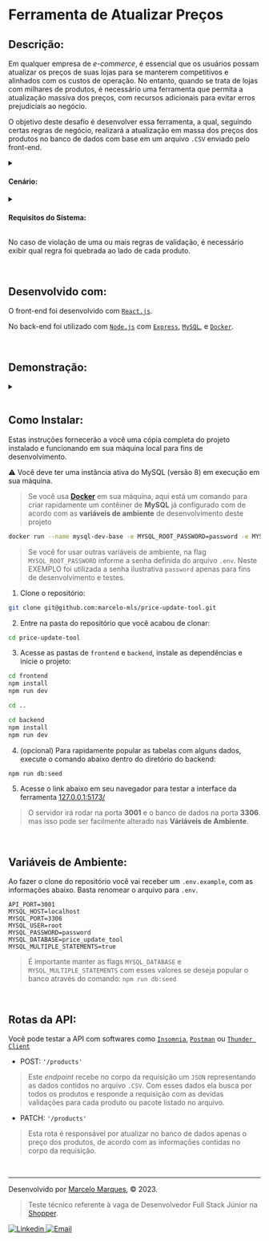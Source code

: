 # Ferramenta de Atualizar Preços

## Descrição:

Em qualquer empresa de _e-commerce_, é essencial que os usuários possam atualizar os preços de suas lojas para se manterem competitivos e alinhados com os custos de operação. No entanto, quando se trata de lojas com milhares de produtos, é necessário uma ferramenta que permita a atualização massiva dos preços, com recursos adicionais para evitar erros prejudiciais ao negócio.

O objetivo deste desafio é desenvolver essa ferramenta, a qual, seguindo certas regras de negócio, realizará a atualização em massa dos preços dos produtos no banco de dados com base em um arquivo `.CSV` enviado pelo front-end.

<details>
  <summary>
    
#### Cenário:
  </summary>
  
- O time de Compras fornecerá um arquivo `.CSV` contendo o código do produto e o novo preço;
- O time Financeiro exige que o sistema impeça que o preço de venda dos produtos seja inferior ao custo;
- O time de Marketing solicita que o sistema impeça reajustes maiores ou menores do que 10% do preço atual do produto;
- Em alguns casos, produtos são vendidos em pacotes que consistem em um ou mais itens em quantidades diferentes. Quando o preço de um pacote é ajustado, é necessário que o mesmo arquivo `.CSV` contenha os ajustes dos preços dos itens, de forma que a soma dos preços dos itens resulte no preço total do pacote.
</details>

<details>
  <summary>

#### Requisitos do Sistema:
  </summary>

  - O sistema deve permitir o carregamento do arquivo de precificação;
  - Botão de <button> Validar </button> para verificar os dados do arquivo;
  - Verificar se todos os campos necessários estão presentes e são valores numéricos válidos;
  - Verificar se os códigos de produtos informados existem;
  - Verificar se o arquivo segue as regras estabelecidas no cenário;
  - O botão de <button> Atualizar </button> só estará habilitado se todos os produtos do arquivo forem validados sem nenhuma violação de regras;
  - Ao clicar em <button> Atualizar </button>, os novos preços devem ser salvos no banco de dados e preparar a tela para o envio de um novo arquivo.

  Após a validação, deve-se exibir na tela algumas informações dos produtos enviados. São elas:

  <table>
    <tr>
      <th>Código</th>
      <th>Nome</th>
      <th>Preço Atual</th>
      <th>Novo Preço</th>
      <th>Validação</th>
    </tr>
  </table>
</details>

 No caso de violação de uma ou mais regras de validação, é necessário exibir qual regra foi quebrada ao lado de cada produto. 

<br />

## Desenvolvido com:

O front-end foi desenvolvido com [`React.js`](https://react.dev/).

No back-end foi utilizado com [`Node.js`](https://nodejs.org/en) com [`Express`](https://expressjs.com/), [`MySQL`](https://www.mysql.com/), e [`Docker`](https://www.docker.com/).

<br />

## Demonstração:

<details>
  <summary>
  </summary>
  
  - #### Tela inicial
  ![Tela inicial](https://github.com/marcelo-mls/shopper-teste-tecnico/assets/102492818/7d7ff5d4-d0c3-4420-81fc-29ce6884342e)

  - #### Feedback sobre estrutura do arquivo CSV
  ![Feedback CSV](https://github.com/marcelo-mls/shopper-teste-tecnico/assets/102492818/524b480d-a2a6-42ec-9ed4-0ed4deaf01f0)

  - #### Feedback sobre a qualidade dos dados do CSV
  ![Feedback Dados](https://github.com/marcelo-mls/shopper-teste-tecnico/assets/102492818/01e952fc-24c4-42fd-8ee7-c7dfd813a411)

</details>

<br />

## Como Instalar:

Estas instruções fornecerão a você uma cópia completa do projeto instalado e funcionando em sua máquina local para fins de desenvolvimento.

:warning: Você deve ter uma instância ativa do MySQL (versão 8) em execução em sua máquina.

> Se você usa [**Docker**](https://www.docker.com/) em sua máquina, aqui está um comando para criar rapidamente um contêiner de **MySQL** já configurado com de acordo com as **variáveis de ambiente** de desenvolvimento deste projeto
```sh
docker run --name mysql-dev-base -e MYSQL_ROOT_PASSWORD=password -e MYSQL_DATABASE=price_update_tool -p 3306:3306 -d mysql:8
```
> Se você for usar outras variáveis de ambiente, na flag `MYSQL_ROOT_PASSWORD` informe a senha definida do arquivo `.env`. Neste EXEMPLO foi utilizada a senha ilustrativa `password` apenas para fins de desenvolvimento e testes.

1. Clone o repositório:
```sh
git clone git@github.com:marcelo-mls/price-update-tool.git
```
2. Entre na pasta do repositório que você acabou de clonar:
```sh
cd price-update-tool
```
3. Acesse as pastas de `frontend` e `backend`, instale as dependências e inicie o projeto:
```sh
cd frontend
npm install
npm run dev
```
```sh
cd ..
```
```sh
cd backend
npm install
npm run dev
```
4. (opcional) Para rapidamente popular as tabelas com alguns dados, execute o comando abaixo dentro do diretório do backend:
```sh
npm run db:seed
```
5. Acesse o link abaixo em seu navegador para testar a interface da ferramenta
[127.0.0.1:5173/](http://127.0.0.1:5173/)

> O servidor irá rodar na porta **3001** e o banco de dados na porta **3306**. mas isso pode ser facilmente alterado nas **Váriáveis de Ambiente**.

<br />

## Variáveis de Ambiente:
Ao fazer o clone do repositório você vai receber um `.env.example`, com as informações abaixo. Basta renomear o arquivo para `.env`.

```env
API_PORT=3001
MYSQL_HOST=localhost
MYSQL_PORT=3306
MYSQL_USER=root
MYSQL_PASSWORD=password
MYSQL_DATABASE=price_update_tool
MYSQL_MULTIPLE_STATEMENTS=true
```
> É importante manter as flags `MYSQL_DATABASE` e `MYSQL_MULTIPLE_STATEMENTS` com esses valores se deseja popular o banco através do comando: `npm run db:seed`

<br />

## Rotas da API:

Você pode testar a API com softwares como [`Insomnia`](https://insomnia.rest/download), [`Postman`](https://www.postman.com/) ou [`Thunder Client`](https://www.thunderclient.com/)

  - POST: `'/products'`
  > Este _endpoint_ recebe no corpo da requisição um `JSON` representando as dados contidos no arquivo `.CSV`. Com esses dados ela busca por todos os produtos e responde a requisição com as devidas validações para cada produto ou pacote listado no arquivo.

  - PATCH: `'/products'`
  > Esta rota é responsável por atualizar no banco de dados apenas o preço dos produtos, de acordo com as informações contidas no corpo da requisição.

<br />

---

Desenvolvido por [Marcelo Marques](https://www.linkedin.com/in/marcelo-mls/), © 2023.
> Teste técnico referente à vaga de Desenvolvedor Full Stack Júnior na [Shopper](https://landing.shopper.com.br/).

<div>
  <a href = "https://www.linkedin.com/in/marcelo-mls/">
    <img src="https://img.shields.io/badge/LinkedIn-0077B5?style=for-the-badge&logo=linkedin&logoColor=white" alt="Linkedin" />
  </a>
  <a href="mailto:marcelo-mls@hotmail.com" target="_blank">
    <img src="https://img.shields.io/badge/Hotmail-0077B5?style=for-the-badge&logo=gmail&logoColor=white" alt="Email" />
  </a>
</div>


